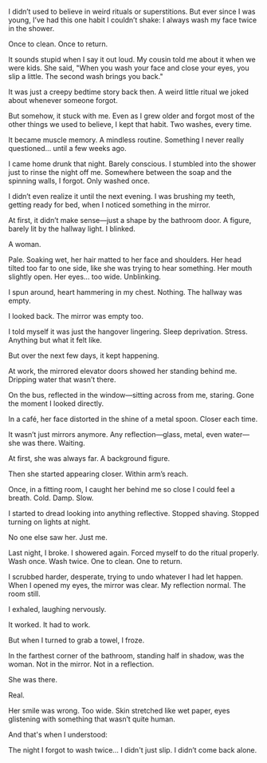 I didn’t used to believe in weird rituals or superstitions. But ever since I was young, I’ve had this one habit I couldn’t shake: I always wash my face twice in the shower.

Once to clean.
Once to return.

It sounds stupid when I say it out loud.
My cousin told me about it when we were kids.
She said, "When you wash your face and close your eyes, you slip a little. The second wash brings you back."

It was just a creepy bedtime story back then.
A weird little ritual we joked about whenever someone forgot.

But somehow, it stuck with me.
Even as I grew older and forgot most of the other things we used to believe, I kept that habit.
Two washes, every time.

It became muscle memory.
A mindless routine.
Something I never really questioned… until a few weeks ago.

I came home drunk that night.
Barely conscious.
I stumbled into the shower just to rinse the night off me.
Somewhere between the soap and the spinning walls, I forgot.
Only washed once.

I didn’t even realize it until the next evening.
I was brushing my teeth, getting ready for bed, when I noticed something in the mirror.

At first, it didn’t make sense—just a shape by the bathroom door.
A figure, barely lit by the hallway light.
I blinked.

A woman.

Pale. Soaking wet, her hair matted to her face and shoulders.
Her head tilted too far to one side, like she was trying to hear something.
Her mouth slightly open.
Her eyes... too wide. Unblinking.

I spun around, heart hammering in my chest.
Nothing.
The hallway was empty.

I looked back.
The mirror was empty too.

I told myself it was just the hangover lingering.
Sleep deprivation.
Stress.
Anything but what it felt like.

But over the next few days, it kept happening.

At work, the mirrored elevator doors showed her standing behind me.
Dripping water that wasn’t there.

On the bus, reflected in the window—sitting across from me, staring.
Gone the moment I looked directly.

In a café, her face distorted in the shine of a metal spoon.
Closer each time.

It wasn’t just mirrors anymore.
Any reflection—glass, metal, even water—she was there.
Waiting.

At first, she was always far.
A background figure.

Then she started appearing closer.
Within arm’s reach.

Once, in a fitting room, I caught her behind me so close I could feel a breath.
Cold. Damp.
Slow.

I started to dread looking into anything reflective.
Stopped shaving.
Stopped turning on lights at night.

No one else saw her.
Just me.

Last night, I broke.
I showered again.
Forced myself to do the ritual properly.
Wash once.
Wash twice.
One to clean.
One to return.

I scrubbed harder, desperate, trying to undo whatever I had let happen.
When I opened my eyes, the mirror was clear.
My reflection normal.
The room still.

I exhaled, laughing nervously.

It worked.
It had to work.

But when I turned to grab a towel, I froze.

In the farthest corner of the bathroom, standing half in shadow, was the woman.
Not in the mirror.
Not in a reflection.

She was there.

Real.

Her smile was wrong.
Too wide.
Skin stretched like wet paper, eyes glistening with something that wasn’t quite human.

And that's when I understood:

The night I forgot to wash twice…
I didn't just slip.
I didn’t come back alone.